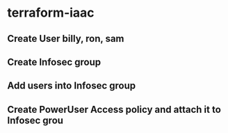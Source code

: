 # terraform-iaac
## Create User billy, ron, sam
## Create Infosec group
## Add users into Infosec group
## Create PowerUser Access policy and attach it to Infosec grou